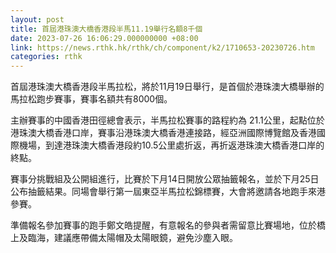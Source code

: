 ```yaml
---
layout: post
title: 首屆港珠澳大橋香港段半馬11.19舉行名額8千個
date: 2023-07-26 16:06:29.000000000 +08:00
link: https://news.rthk.hk/rthk/ch/component/k2/1710653-20230726.htm
categories: rthk
---
```


首屆港珠澳大橋香港段半馬拉松，將於11月19日舉行，是首個於港珠澳大橋舉辦的馬拉松跑步賽事，賽事名額共有8000個。

主辦賽事的中國香港田徑總會表示，半馬拉松賽事的路程約為 21.1公里，起點位於港珠澳大橋香港口岸，賽事沿港珠澳大橋香港連接路，經亞洲國際博覽館及香港國際機場，到達港珠澳大橋香港段約10.5公里處折返，再折返港珠澳大橋香港口岸的終點。

賽事分挑戰組及公開組進行，比賽於下月14日開放公眾抽籤報名，並於下月25日公布抽籤結果。同場會舉行第一屆東亞半馬拉松錦標賽，大會將邀請各地跑手來港參賽。

準備報名參加賽事的跑手鄭文皓提醒，有意報名的參與者需留意比賽場地，位於橋上及臨海，建議應帶備太陽帽及太陽眼鏡，避免沙塵入眼。
